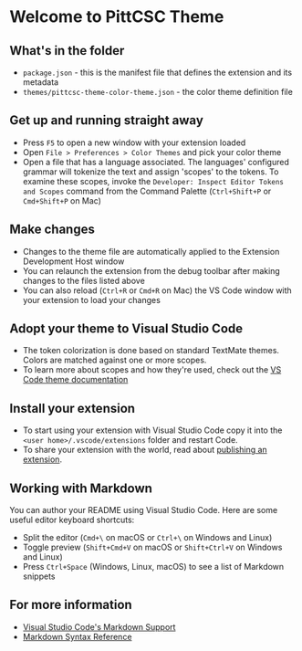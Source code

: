 # Welcome to PittCSC Theme

## What's in the folder

* `package.json` - this is the manifest file that defines the extension and its metadata
* `themes/pittcsc-theme-color-theme.json` - the color theme definition file

## Get up and running straight away

* Press `F5` to open a new window with your extension loaded
* Open `File > Preferences > Color Themes` and pick your color theme
* Open a file that has a language associated. The languages' configured grammar will tokenize the text and assign 'scopes' to the tokens. To examine these scopes, invoke the `Developer: Inspect Editor Tokens and Scopes` command from the Command Palette (`Ctrl+Shift+P` or `Cmd+Shift+P` on Mac)

## Make changes

* Changes to the theme file are automatically applied to the Extension Development Host window
* You can relaunch the extension from the debug toolbar after making changes to the files listed above
* You can also reload (`Ctrl+R` or `Cmd+R` on Mac) the VS Code window with your extension to load your changes

## Adopt your theme to Visual Studio Code

* The token colorization is done based on standard TextMate themes. Colors are matched against one or more scopes.
* To learn more about scopes and how they're used, check out the [VS Code theme documentation](https://code.visualstudio.com/docs/extensions/themes-snippets-colorizers)

## Install your extension

* To start using your extension with Visual Studio Code copy it into the `<user home>/.vscode/extensions` folder and restart Code.
* To share your extension with the world, read about [publishing an extension](https://code.visualstudio.com/docs/extensions/publish-extension).

## Working with Markdown

You can author your README using Visual Studio Code. Here are some useful editor keyboard shortcuts:

* Split the editor (`Cmd+\` on macOS or `Ctrl+\` on Windows and Linux)
* Toggle preview (`Shift+Cmd+V` on macOS or `Shift+Ctrl+V` on Windows and Linux)
* Press `Ctrl+Space` (Windows, Linux, macOS) to see a list of Markdown snippets

## For more information

* [Visual Studio Code's Markdown Support](http://code.visualstudio.com/docs/languages/markdown)
* [Markdown Syntax Reference](https://help.github.com/articles/markdown-basics/) 